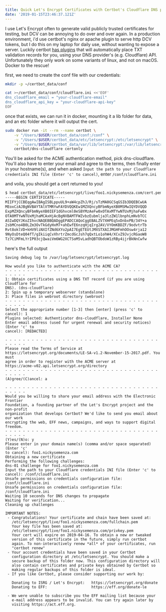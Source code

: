 ```yaml
---
title: Quick Let's Encrypt Certificates with Certbot's Cloudflare DNS plugin
date: '2019-01-15T23:46:37.121Z'
---
```


I use Let's Encrypt often to generate valid publicly trusted certificates for testing, but DCV can be annoying to do over and over again. In a production environment, i'd use certbot's nginx or apache plugin to serve http DCV tokens, but I do this on my laptop for daily use, without wanting to expose a server. Luckily certbot [has plugins](https://certbot.eff.org/docs/using.html#dns-plugins) that will automatically place TXT validation records for you, using your DNS provider's (e.g. Cloudflare) API. Unfortunately they only work on some variants of linux, and not on macOS. Docker to the rescue!

first, we need to create the conf file with our credentials:

```bash
mkdir -p ~/certbot_data/conf

cat >~/certbot_data/conf/cloudflare.ini <<'EOF'
dns_cloudflare_email = "your-cloudflare-email"
dns_cloudflare_api_key = "your-cloudflare-api-key"
EOF
```

once that exists, we can run it in docker, mounting it a lib folder for data, and an etc folder where it will output the cert.

```bash
sudo docker run -it --rm --name certbot \
    -v "/Users/$USER/certbot_data/conf:/conf" \
    -v "/Users/$USER/certbot_data/etc/letsencrypt:/etc/letsencrypt" \
    -v "/Users/$USER/certbot_data/var/lib/letsencrypt:/var/lib/letsencrypt" \
    certbot/dns-cloudflare certonly
```

You'll be asked for the ACME authentication method, pick dns-cloudflare. You'll also have to enter your email and agree to the terms, then finally enter in your hostname(s), and when asked `Input the path to your Cloudflare credentials INI file (Enter 'c' to cancel)`, enter `/conf/cloudflare.ini`

and voila, you should get a cert returned to you!

```bash
$ head certbot_data/etc/letsencrypt/live/foo1.nickysemenza.com/cert.pem
-----BEGIN CERTIFICATE-----
MIIFYjCCBEqgAwIBAgISBLppuUL9+aW4cpZhJ/Rj/sTzMA0GCSqGSIb3DQEBCwUA
MEoxCzAJBgNVBAYTAlVTMRYwFAYDVQQKEw1MZXQncyBFbmNyeXB0MSMwIQYDVQQD
ExpMZXQncyBFbmNyeXB0IEF1dGhvcml0eSBYMzAeFw0xOTAxMTYwNTUxMjhaFw0x
OTA0MTYwNTUxMjhaMCAxHjAcBgNVBAMTFWZvbzEubmlja3lzZW1lbnphLmNvbTCC
ASIwDQYJKoZIhvcNAQEBBQADggEPADCCAQoCggEBALZV7XHPEq5xDnbxPB/34Y+a
2sbMCno4B0LZm3OvTkGdyHxM7+ahEwfE6nzqHjqIrg2AV/VYOmKBDZF/9odvtrTb
Rvt8oklVD+kHV9liNXIfZNd6XYo2pAI7EgETEUtJMXSTXAIJMGHFmhOOsw4rja12
9NyOsDteQ04fT/gIkiiqCvXhrtrZmcdGcJsh7qQxtLo1ohW4/XCvZ9JvjcRGaoW8
Tz7CiMFmLYrIP03cjQwaiVm6WG2XCTSoM5vLadhQBTObdoW1zRBy4ijrBkNnCwfw
```

here's the full output

```
Saving debug log to /var/log/letsencrypt/letsencrypt.log

How would you like to authenticate with the ACME CA?
- - - - - - - - - - - - - - - - - - - - - - - - - - - - - - - - - - - - - - - -
1: Obtain certificates using a DNS TXT record (if you are using Cloudflare for
DNS). (dns-cloudflare)
2: Spin up a temporary webserver (standalone)
3: Place files in webroot directory (webroot)
- - - - - - - - - - - - - - - - - - - - - - - - - - - - - - - - - - - - - - - -
Select the appropriate number [1-3] then [enter] (press 'c' to cancel): 1
Plugins selected: Authenticator dns-cloudflare, Installer None
Enter email address (used for urgent renewal and security notices) (Enter 'c' to
cancel): [REDACTED]

- - - - - - - - - - - - - - - - - - - - - - - - - - - - - - - - - - - - - - - -
Please read the Terms of Service at
https://letsencrypt.org/documents/LE-SA-v1.2-November-15-2017.pdf. You must
agree in order to register with the ACME server at
https://acme-v02.api.letsencrypt.org/directory
- - - - - - - - - - - - - - - - - - - - - - - - - - - - - - - - - - - - - - - -
(A)gree/(C)ancel: a

- - - - - - - - - - - - - - - - - - - - - - - - - - - - - - - - - - - - - - - -
Would you be willing to share your email address with the Electronic Frontier
Foundation, a founding partner of the Let's Encrypt project and the non-profit
organization that develops Certbot? We'd like to send you email about our work
encrypting the web, EFF news, campaigns, and ways to support digital freedom.
- - - - - - - - - - - - - - - - - - - - - - - - - - - - - - - - - - - - - - - -
(Y)es/(N)o: y
Please enter in your domain name(s) (comma and/or space separated)  (Enter 'c'
to cancel): foo1.nickysemenza.com
Obtaining a new certificate
Performing the following challenges:
dns-01 challenge for foo1.nickysemenza.com
Input the path to your Cloudflare credentials INI file (Enter 'c' to cancel): /conf/cloudflare.ini
Unsafe permissions on credentials configuration file: /conf/cloudflare.ini
Unsafe permissions on credentials configuration file: /conf/cloudflare.ini
Waiting 10 seconds for DNS changes to propagate
Waiting for verification...
Cleaning up challenges

IMPORTANT NOTES:
 - Congratulations! Your certificate and chain have been saved at:
   /etc/letsencrypt/live/foo1.nickysemenza.com/fullchain.pem
   Your key file has been saved at:
   /etc/letsencrypt/live/foo1.nickysemenza.com/privkey.pem
   Your cert will expire on 2019-04-16. To obtain a new or tweaked
   version of this certificate in the future, simply run certbot
   again. To non-interactively renew *all* of your certificates, run
   "certbot renew"
 - Your account credentials have been saved in your Certbot
   configuration directory at /etc/letsencrypt. You should make a
   secure backup of this folder now. This configuration directory will
   also contain certificates and private keys obtained by Certbot so
   making regular backups of this folder is ideal.
 - If you like Certbot, please consider supporting our work by:

   Donating to ISRG / Let's Encrypt:   https://letsencrypt.org/donate
   Donating to EFF:                    https://eff.org/donate-le

 - We were unable to subscribe you the EFF mailing list because your
   e-mail address appears to be invalid. You can try again later by
   visiting https://act.eff.org.

```
